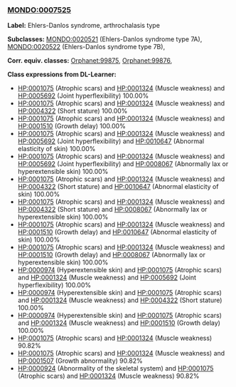 
### [MONDO:0007525](http://purl.obolibrary.org/obo/MONDO_0007525)
**Label:** Ehlers-Danlos syndrome, arthrochalasis type

**Subclasses:** [MONDO:0020521](http://purl.obolibrary.org/obo/MONDO_0020521) (Ehlers-Danlos syndrome type 7A), [MONDO:0020522](http://purl.obolibrary.org/obo/MONDO_0020522) (Ehlers-Danlos syndrome type 7B), 

**Corr. equiv. classes:** [Orphanet:99875](http://www.orpha.net/ORDO/Orphanet_99875), [Orphanet:99876](http://www.orpha.net/ORDO/Orphanet_99876), 

**Class expressions from DL-Learner:**

- [HP:0001075](http://purl.obolibrary.org/obo/HP_0001075) (Atrophic scars) and [HP:0001324](http://purl.obolibrary.org/obo/HP_0001324) (Muscle weakness) and [HP:0005692](http://purl.obolibrary.org/obo/HP_0005692) (Joint hyperflexibility) 100.00%
- [HP:0001075](http://purl.obolibrary.org/obo/HP_0001075) (Atrophic scars) and [HP:0001324](http://purl.obolibrary.org/obo/HP_0001324) (Muscle weakness) and [HP:0004322](http://purl.obolibrary.org/obo/HP_0004322) (Short stature) 100.00%
- [HP:0001075](http://purl.obolibrary.org/obo/HP_0001075) (Atrophic scars) and [HP:0001324](http://purl.obolibrary.org/obo/HP_0001324) (Muscle weakness) and [HP:0001510](http://purl.obolibrary.org/obo/HP_0001510) (Growth delay) 100.00%
- [HP:0001075](http://purl.obolibrary.org/obo/HP_0001075) (Atrophic scars) and [HP:0001324](http://purl.obolibrary.org/obo/HP_0001324) (Muscle weakness) and [HP:0005692](http://purl.obolibrary.org/obo/HP_0005692) (Joint hyperflexibility) and [HP:0010647](http://purl.obolibrary.org/obo/HP_0010647) (Abnormal elasticity of skin) 100.00%
- [HP:0001075](http://purl.obolibrary.org/obo/HP_0001075) (Atrophic scars) and [HP:0001324](http://purl.obolibrary.org/obo/HP_0001324) (Muscle weakness) and [HP:0005692](http://purl.obolibrary.org/obo/HP_0005692) (Joint hyperflexibility) and [HP:0008067](http://purl.obolibrary.org/obo/HP_0008067) (Abnormally lax or hyperextensible skin) 100.00%
- [HP:0001075](http://purl.obolibrary.org/obo/HP_0001075) (Atrophic scars) and [HP:0001324](http://purl.obolibrary.org/obo/HP_0001324) (Muscle weakness) and [HP:0004322](http://purl.obolibrary.org/obo/HP_0004322) (Short stature) and [HP:0010647](http://purl.obolibrary.org/obo/HP_0010647) (Abnormal elasticity of skin) 100.00%
- [HP:0001075](http://purl.obolibrary.org/obo/HP_0001075) (Atrophic scars) and [HP:0001324](http://purl.obolibrary.org/obo/HP_0001324) (Muscle weakness) and [HP:0004322](http://purl.obolibrary.org/obo/HP_0004322) (Short stature) and [HP:0008067](http://purl.obolibrary.org/obo/HP_0008067) (Abnormally lax or hyperextensible skin) 100.00%
- [HP:0001075](http://purl.obolibrary.org/obo/HP_0001075) (Atrophic scars) and [HP:0001324](http://purl.obolibrary.org/obo/HP_0001324) (Muscle weakness) and [HP:0001510](http://purl.obolibrary.org/obo/HP_0001510) (Growth delay) and [HP:0010647](http://purl.obolibrary.org/obo/HP_0010647) (Abnormal elasticity of skin) 100.00%
- [HP:0001075](http://purl.obolibrary.org/obo/HP_0001075) (Atrophic scars) and [HP:0001324](http://purl.obolibrary.org/obo/HP_0001324) (Muscle weakness) and [HP:0001510](http://purl.obolibrary.org/obo/HP_0001510) (Growth delay) and [HP:0008067](http://purl.obolibrary.org/obo/HP_0008067) (Abnormally lax or hyperextensible skin) 100.00%
- [HP:0000974](http://purl.obolibrary.org/obo/HP_0000974) (Hyperextensible skin) and [HP:0001075](http://purl.obolibrary.org/obo/HP_0001075) (Atrophic scars) and [HP:0001324](http://purl.obolibrary.org/obo/HP_0001324) (Muscle weakness) and [HP:0005692](http://purl.obolibrary.org/obo/HP_0005692) (Joint hyperflexibility) 100.00%
- [HP:0000974](http://purl.obolibrary.org/obo/HP_0000974) (Hyperextensible skin) and [HP:0001075](http://purl.obolibrary.org/obo/HP_0001075) (Atrophic scars) and [HP:0001324](http://purl.obolibrary.org/obo/HP_0001324) (Muscle weakness) and [HP:0004322](http://purl.obolibrary.org/obo/HP_0004322) (Short stature) 100.00%
- [HP:0000974](http://purl.obolibrary.org/obo/HP_0000974) (Hyperextensible skin) and [HP:0001075](http://purl.obolibrary.org/obo/HP_0001075) (Atrophic scars) and [HP:0001324](http://purl.obolibrary.org/obo/HP_0001324) (Muscle weakness) and [HP:0001510](http://purl.obolibrary.org/obo/HP_0001510) (Growth delay) 100.00%
- [HP:0001075](http://purl.obolibrary.org/obo/HP_0001075) (Atrophic scars) and [HP:0001324](http://purl.obolibrary.org/obo/HP_0001324) (Muscle weakness) 90.82%
- [HP:0001075](http://purl.obolibrary.org/obo/HP_0001075) (Atrophic scars) and [HP:0001324](http://purl.obolibrary.org/obo/HP_0001324) (Muscle weakness) and [HP:0001507](http://purl.obolibrary.org/obo/HP_0001507) (Growth abnormality) 90.82%
- [HP:0000924](http://purl.obolibrary.org/obo/HP_0000924) (Abnormality of the skeletal system) and [HP:0001075](http://purl.obolibrary.org/obo/HP_0001075) (Atrophic scars) and [HP:0001324](http://purl.obolibrary.org/obo/HP_0001324) (Muscle weakness) 90.82%


